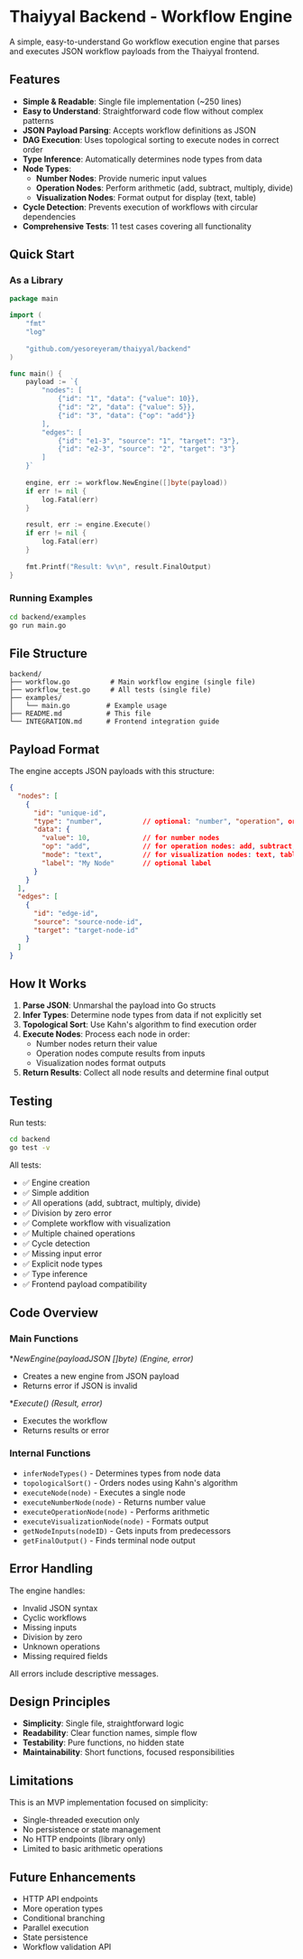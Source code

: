 # Thaiyyal Backend - Workflow Engine

A simple, easy-to-understand Go workflow execution engine that parses and executes JSON workflow payloads from the Thaiyyal frontend.

## Features

- **Simple & Readable**: Single file implementation (~250 lines)
- **Easy to Understand**: Straightforward code flow without complex patterns
- **JSON Payload Parsing**: Accepts workflow definitions as JSON
- **DAG Execution**: Uses topological sorting to execute nodes in correct order
- **Type Inference**: Automatically determines node types from data
- **Node Types**:
  - **Number Nodes**: Provide numeric input values
  - **Operation Nodes**: Perform arithmetic (add, subtract, multiply, divide)
  - **Visualization Nodes**: Format output for display (text, table)
- **Cycle Detection**: Prevents execution of workflows with circular dependencies
- **Comprehensive Tests**: 11 test cases covering all functionality

## Quick Start

### As a Library

```go
package main

import (
    "fmt"
    "log"
    
    "github.com/yesoreyeram/thaiyyal/backend"
)

func main() {
    payload := `{
        "nodes": [
            {"id": "1", "data": {"value": 10}},
            {"id": "2", "data": {"value": 5}},
            {"id": "3", "data": {"op": "add"}}
        ],
        "edges": [
            {"id": "e1-3", "source": "1", "target": "3"},
            {"id": "e2-3", "source": "2", "target": "3"}
        ]
    }`
    
    engine, err := workflow.NewEngine([]byte(payload))
    if err != nil {
        log.Fatal(err)
    }
    
    result, err := engine.Execute()
    if err != nil {
        log.Fatal(err)
    }
    
    fmt.Printf("Result: %v\n", result.FinalOutput)
}
```

### Running Examples

```bash
cd backend/examples
go run main.go
```

## File Structure

```
backend/
├── workflow.go          # Main workflow engine (single file)
├── workflow_test.go     # All tests (single file)
├── examples/
│   └── main.go         # Example usage
├── README.md           # This file
└── INTEGRATION.md      # Frontend integration guide
```

## Payload Format

The engine accepts JSON payloads with this structure:

```json
{
  "nodes": [
    {
      "id": "unique-id",
      "type": "number",          // optional: "number", "operation", or "visualization"
      "data": {
        "value": 10,             // for number nodes
        "op": "add",             // for operation nodes: add, subtract, multiply, divide
        "mode": "text",          // for visualization nodes: text, table
        "label": "My Node"       // optional label
      }
    }
  ],
  "edges": [
    {
      "id": "edge-id",
      "source": "source-node-id",
      "target": "target-node-id"
    }
  ]
}
```

## How It Works

1. **Parse JSON**: Unmarshal the payload into Go structs
2. **Infer Types**: Determine node types from data if not explicitly set
3. **Topological Sort**: Use Kahn's algorithm to find execution order
4. **Execute Nodes**: Process each node in order:
   - Number nodes return their value
   - Operation nodes compute results from inputs
   - Visualization nodes format outputs
5. **Return Results**: Collect all node results and determine final output

## Testing

Run tests:
```bash
cd backend
go test -v
```

All tests:
- ✅ Engine creation
- ✅ Simple addition
- ✅ All operations (add, subtract, multiply, divide)
- ✅ Division by zero error
- ✅ Complete workflow with visualization
- ✅ Multiple chained operations
- ✅ Cycle detection
- ✅ Missing input error
- ✅ Explicit node types
- ✅ Type inference
- ✅ Frontend payload compatibility

## Code Overview

### Main Functions

**NewEngine(payloadJSON []byte) (*Engine, error)**
- Creates a new engine from JSON payload
- Returns error if JSON is invalid

**Execute() (*Result, error)**
- Executes the workflow
- Returns results or error

### Internal Functions

- `inferNodeTypes()` - Determines types from node data
- `topologicalSort()` - Orders nodes using Kahn's algorithm
- `executeNode(node)` - Executes a single node
- `executeNumberNode(node)` - Returns number value
- `executeOperationNode(node)` - Performs arithmetic
- `executeVisualizationNode(node)` - Formats output
- `getNodeInputs(nodeID)` - Gets inputs from predecessors
- `getFinalOutput()` - Finds terminal node output

## Error Handling

The engine handles:
- Invalid JSON syntax
- Cyclic workflows
- Missing inputs
- Division by zero
- Unknown operations
- Missing required fields

All errors include descriptive messages.

## Design Principles

- **Simplicity**: Single file, straightforward logic
- **Readability**: Clear function names, simple flow
- **Testability**: Pure functions, no hidden state
- **Maintainability**: Short functions, focused responsibilities

## Limitations

This is an MVP implementation focused on simplicity:
- Single-threaded execution only
- No persistence or state management
- No HTTP endpoints (library only)
- Limited to basic arithmetic operations

## Future Enhancements

- HTTP API endpoints
- More operation types
- Conditional branching
- Parallel execution
- State persistence
- Workflow validation API
